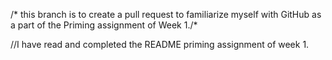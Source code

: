 /* this branch is to create a pull request to familiarize myself with GitHub as a part of the Priming assignment of Week 1./*

//I have read and completed the README priming assignment of week 1.
